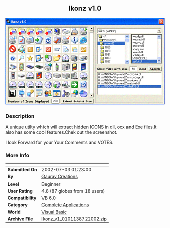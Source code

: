 ﻿<div align="center">

## Ikonz v1\.0

<img src="PIC200272162174646.GIF">
</div>

### Description

A unique utilty which will extract hidden ICONS in dll, ocx and Exe files.It also has some cool features.Chek out the screenshot.

I look Forward for your Your Comments and VOTES.
 
### More Info
 


<span>             |<span>
---                |---
**Submitted On**   |2002-07-03 01:23:00
**By**             |[Gaurav Creations](https://github.com/Planet-Source-Code/PSCIndex/blob/master/ByAuthor/gaurav-creations.md)
**Level**          |Beginner
**User Rating**    |4.8 (87 globes from 18 users)
**Compatibility**  |VB 6\.0
**Category**       |[Complete Applications](https://github.com/Planet-Source-Code/PSCIndex/blob/master/ByCategory/complete-applications__1-27.md)
**World**          |[Visual Basic](https://github.com/Planet-Source-Code/PSCIndex/blob/master/ByWorld/visual-basic.md)
**Archive File**   |[Ikonz\_v1\_0101138722002\.zip](https://github.com/Planet-Source-Code/gaurav-creations-ikonz-v1-0__1-36488/archive/master.zip)








